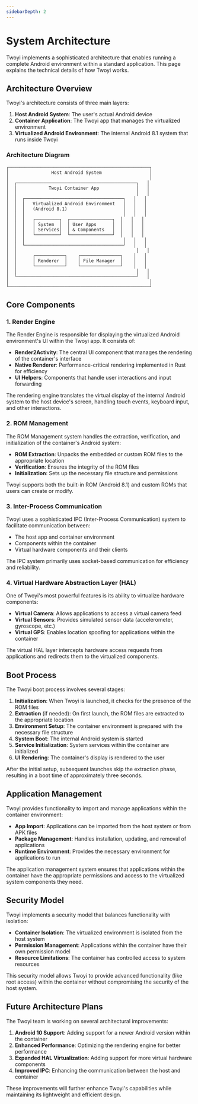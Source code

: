 ```yaml
---
sidebarDepth: 2
---
```


# System Architecture

Twoyi implements a sophisticated architecture that enables running a complete Android environment within a standard application. This page explains the technical details of how Twoyi works.

## Architecture Overview

Twoyi's architecture consists of three main layers:

1. **Host Android System**: The user's actual Android device
2. **Container Application**: The Twoyi app that manages the virtualized environment
3. **Virtualized Android Environment**: The internal Android 8.1 system that runs inside Twoyi

### Architecture Diagram

```
┌─────────────────────────────────────────────────────┐
│                Host Android System                  │
│                                                     │
│  ┌─────────────────────────────────────────────┐   │
│  │            Twoyi Container App              │   │
│  │                                             │   │
│  │  ┌─────────────────────────────────────┐   │   │
│  │  │   Virtualized Android Environment   │   │   │
│  │  │   (Android 8.1)                     │   │   │
│  │  │                                     │   │   │
│  │  │   ┌─────────┐  ┌────────────────┐  │   │   │
│  │  │   │ System  │  │ User Apps      │  │   │   │
│  │  │   │ Services│  │ & Components   │  │   │   │
│  │  │   └─────────┘  └────────────────┘  │   │   │
│  │  │                                     │   │   │
│  │  └─────────────────────────────────────┘   │   │
│  │                                             │   │
│  │      ┌───────────┐    ┌───────────────┐    │   │
│  │      │ Renderer  │    │ File Manager  │    │   │
│  │      └───────────┘    └───────────────┘    │   │
│  │                                             │   │
│  └─────────────────────────────────────────────┘   │
│                                                     │
└─────────────────────────────────────────────────────┘
```

## Core Components

### 1. Render Engine

The Render Engine is responsible for displaying the virtualized Android environment's UI within the Twoyi app. It consists of:

- **Render2Activity**: The central UI component that manages the rendering of the container's interface
- **Native Renderer**: Performance-critical rendering implemented in Rust for efficiency
- **UI Helpers**: Components that handle user interactions and input forwarding

The rendering engine translates the virtual display of the internal Android system to the host device's screen, handling touch events, keyboard input, and other interactions.

### 2. ROM Management

The ROM Management system handles the extraction, verification, and initialization of the container's Android system:

- **ROM Extraction**: Unpacks the embedded or custom ROM files to the appropriate location
- **Verification**: Ensures the integrity of the ROM files
- **Initialization**: Sets up the necessary file structure and permissions

Twoyi supports both the built-in ROM (Android 8.1) and custom ROMs that users can create or modify.

### 3. Inter-Process Communication

Twoyi uses a sophisticated IPC (Inter-Process Communication) system to facilitate communication between:

- The host app and container environment
- Components within the container
- Virtual hardware components and their clients

The IPC system primarily uses socket-based communication for efficiency and reliability.

### 4. Virtual Hardware Abstraction Layer (HAL)

One of Twoyi's most powerful features is its ability to virtualize hardware components:

- **Virtual Camera**: Allows applications to access a virtual camera feed
- **Virtual Sensors**: Provides simulated sensor data (accelerometer, gyroscope, etc.)
- **Virtual GPS**: Enables location spoofing for applications within the container

The virtual HAL layer intercepts hardware access requests from applications and redirects them to the virtualized components.

## Boot Process

The Twoyi boot process involves several stages:

1. **Initialization**: When Twoyi is launched, it checks for the presence of the ROM files
2. **Extraction** (if needed): On first launch, the ROM files are extracted to the appropriate location
3. **Environment Setup**: The container environment is prepared with the necessary file structure
4. **System Boot**: The internal Android system is started
5. **Service Initialization**: System services within the container are initialized
6. **UI Rendering**: The container's display is rendered to the user

After the initial setup, subsequent launches skip the extraction phase, resulting in a boot time of approximately three seconds.

## Application Management

Twoyi provides functionality to import and manage applications within the container environment:

- **App Import**: Applications can be imported from the host system or from APK files
- **Package Management**: Handles installation, updating, and removal of applications
- **Runtime Environment**: Provides the necessary environment for applications to run

The application management system ensures that applications within the container have the appropriate permissions and access to the virtualized system components they need.

## Security Model

Twoyi implements a security model that balances functionality with isolation:

- **Container Isolation**: The virtualized environment is isolated from the host system
- **Permission Management**: Applications within the container have their own permission model
- **Resource Limitations**: The container has controlled access to system resources

This security model allows Twoyi to provide advanced functionality (like root access) within the container without compromising the security of the host system.

## Future Architecture Plans

The Twoyi team is working on several architectural improvements:

1. **Android 10 Support**: Adding support for a newer Android version within the container
2. **Enhanced Performance**: Optimizing the rendering engine for better performance
3. **Expanded HAL Virtualization**: Adding support for more virtual hardware components
4. **Improved IPC**: Enhancing the communication between the host and container

These improvements will further enhance Twoyi's capabilities while maintaining its lightweight and efficient design.
